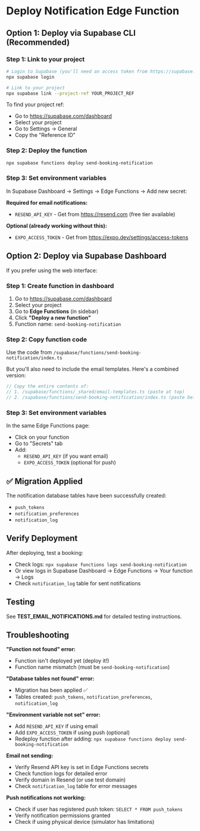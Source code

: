 # Deploy Notification Edge Function

## Option 1: Deploy via Supabase CLI (Recommended)

### Step 1: Link to your project

```bash
# Login to Supabase (you'll need an access token from https://supabase.com/dashboard/account/tokens)
npx supabase login

# Link to your project
npx supabase link --project-ref YOUR_PROJECT_REF
```

To find your project ref:

- Go to https://supabase.com/dashboard
- Select your project
- Go to Settings → General
- Copy the "Reference ID"

### Step 2: Deploy the function

```bash
npx supabase functions deploy send-booking-notification
```

### Step 3: Set environment variables

In Supabase Dashboard → Settings → Edge Functions → Add new secret:

**Required for email notifications:**

- `RESEND_API_KEY` - Get from https://resend.com (free tier available)

**Optional (already working without this):**

- `EXPO_ACCESS_TOKEN` - Get from https://expo.dev/settings/access-tokens

## Option 2: Deploy via Supabase Dashboard

If you prefer using the web interface:

### Step 1: Create function in dashboard

1. Go to https://supabase.com/dashboard
2. Select your project
3. Go to **Edge Functions** (in sidebar)
4. Click **"Deploy a new function"**
5. Function name: `send-booking-notification`

### Step 2: Copy function code

Use the code from `/supabase/functions/send-booking-notification/index.ts`

But you'll also need to include the email templates. Here's a combined version:

```typescript
// Copy the entire contents of:
// 1. /supabase/functions/_shared/email-templates.ts (paste at top)
// 2. /supabase/functions/send-booking-notification/index.ts (paste below)
```

### Step 3: Set environment variables

In the same Edge Functions page:

- Click on your function
- Go to "Secrets" tab
- Add:
  - `RESEND_API_KEY` (if you want email)
  - `EXPO_ACCESS_TOKEN` (optional for push)

## ✅ Migration Applied

The notification database tables have been successfully created:

- `push_tokens`
- `notification_preferences`
- `notification_log`

## Verify Deployment

After deploying, test a booking:

- Check logs: `npx supabase functions logs send-booking-notification`
- Or view logs in Supabase Dashboard → Edge Functions → Your function → Logs
- Check `notification_log` table for sent notifications

## Testing

See **TEST_EMAIL_NOTIFICATIONS.md** for detailed testing instructions.

## Troubleshooting

**"Function not found" error:**

- Function isn't deployed yet (deploy it!)
- Function name mismatch (must be `send-booking-notification`)

**"Database tables not found" error:**

- Migration has been applied ✅
- Tables created: `push_tokens`, `notification_preferences`, `notification_log`

**"Environment variable not set" error:**

- Add `RESEND_API_KEY` if using email
- Add `EXPO_ACCESS_TOKEN` if using push (optional)
- Redeploy function after adding: `npx supabase functions deploy send-booking-notification`

**Email not sending:**

- Verify Resend API key is set in Edge Functions secrets
- Check function logs for detailed error
- Verify domain in Resend (or use test domain)
- Check `notification_log` table for error messages

**Push notifications not working:**

- Check if user has registered push token: `SELECT * FROM push_tokens`
- Verify notification permissions granted
- Check if using physical device (simulator has limitations)
